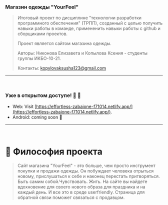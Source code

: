 ### Магазин одежды "YourFeel"
>Итоговый проект по дисциплине "технологии разработки программного обеспечения" (ТРПП), созданный с целью получить навыки работы в команде, примененить навыки работы с github и сборщиками проектов.
> 
>Проект является сайтом магазина одежды.
> 
>Авторы: Никонова Елизавета и Копылова Ксения  - студенты группы ИКБО-10-21.
> 
>Контакты: kopylovaksusha123@gmail.com

---

<br />

### Уже в открытом доступе! 🥳 🚀

- Web: Visit [https://effortless-zabaione-f71014.netlify.app/](https://effortless-zabaione-f71014.netlify.app/).
- Android: coming soon 👀

---

<br />

# 🧐 Философия проекта

> Сайт магазина "YourFeel" - это больше, чем просто инструмент покупки и продажи одежды. Он побуждает человека отрыться новому, прислушаться к себе и наконец перестать притворяться. Быть самим собой.Чувствовать. Жить. На сайте вы найдете вдохновение для своего нового образа для праздника и на каждый день. И все это в среде userfriendly. Страница для обратной связи поможет связаться с продавцом. 
> 
> 

